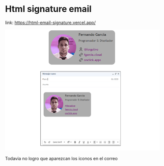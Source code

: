 # Html signature email

link: https://html-email-signature.vercel.app/

![ScreenShot](/screenshot/emailscreen.png)


Todavia no logro que aparezcan los iconos en el correo
